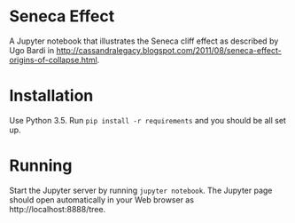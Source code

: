 # Seneca Effect
A Jupyter notebook that illustrates the Seneca cliff effect as described by Ugo Bardi in http://cassandralegacy.blogspot.com/2011/08/seneca-effect-origins-of-collapse.html.

# Installation
Use Python 3.5. Run `pip install -r requirements` and you should be all set up.

# Running
Start the Jupyter server by running `jupyter notebook`. The Jupyter page should open automatically in your Web browser as http://localhost:8888/tree.
